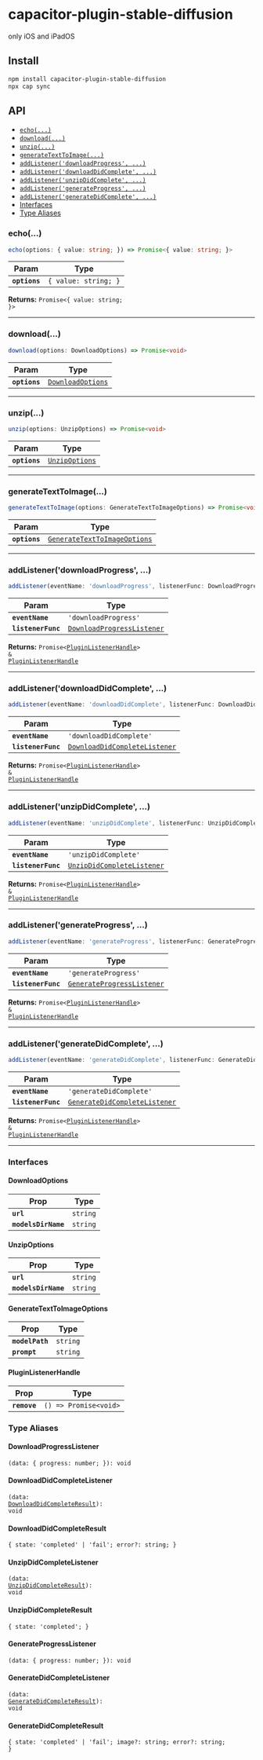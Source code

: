 # capacitor-plugin-stable-diffusion

only iOS and iPadOS

## Install

```bash
npm install capacitor-plugin-stable-diffusion
npx cap sync
```

## API

<docgen-index>

* [`echo(...)`](#echo)
* [`download(...)`](#download)
* [`unzip(...)`](#unzip)
* [`generateTextToImage(...)`](#generatetexttoimage)
* [`addListener('downloadProgress', ...)`](#addlistenerdownloadprogress)
* [`addListener('downloadDidComplete', ...)`](#addlistenerdownloaddidcomplete)
* [`addListener('unzipDidComplete', ...)`](#addlistenerunzipdidcomplete)
* [`addListener('generateProgress', ...)`](#addlistenergenerateprogress)
* [`addListener('generateDidComplete', ...)`](#addlistenergeneratedidcomplete)
* [Interfaces](#interfaces)
* [Type Aliases](#type-aliases)

</docgen-index>

<docgen-api>
<!--Update the source file JSDoc comments and rerun docgen to update the docs below-->

### echo(...)

```typescript
echo(options: { value: string; }) => Promise<{ value: string; }>
```

| Param         | Type                            |
| ------------- | ------------------------------- |
| **`options`** | <code>{ value: string; }</code> |

**Returns:** <code>Promise&lt;{ value: string; }&gt;</code>

--------------------


### download(...)

```typescript
download(options: DownloadOptions) => Promise<void>
```

| Param         | Type                                                        |
| ------------- | ----------------------------------------------------------- |
| **`options`** | <code><a href="#downloadoptions">DownloadOptions</a></code> |

--------------------


### unzip(...)

```typescript
unzip(options: UnzipOptions) => Promise<void>
```

| Param         | Type                                                  |
| ------------- | ----------------------------------------------------- |
| **`options`** | <code><a href="#unzipoptions">UnzipOptions</a></code> |

--------------------


### generateTextToImage(...)

```typescript
generateTextToImage(options: GenerateTextToImageOptions) => Promise<void>
```

| Param         | Type                                                                              |
| ------------- | --------------------------------------------------------------------------------- |
| **`options`** | <code><a href="#generatetexttoimageoptions">GenerateTextToImageOptions</a></code> |

--------------------


### addListener('downloadProgress', ...)

```typescript
addListener(eventName: 'downloadProgress', listenerFunc: DownloadProgressListener) => Promise<PluginListenerHandle> & PluginListenerHandle
```

| Param              | Type                                                                          |
| ------------------ | ----------------------------------------------------------------------------- |
| **`eventName`**    | <code>'downloadProgress'</code>                                               |
| **`listenerFunc`** | <code><a href="#downloadprogresslistener">DownloadProgressListener</a></code> |

**Returns:** <code>Promise&lt;<a href="#pluginlistenerhandle">PluginListenerHandle</a>&gt; & <a href="#pluginlistenerhandle">PluginListenerHandle</a></code>

--------------------


### addListener('downloadDidComplete', ...)

```typescript
addListener(eventName: 'downloadDidComplete', listenerFunc: DownloadDidCompleteListener) => Promise<PluginListenerHandle> & PluginListenerHandle
```

| Param              | Type                                                                                |
| ------------------ | ----------------------------------------------------------------------------------- |
| **`eventName`**    | <code>'downloadDidComplete'</code>                                                  |
| **`listenerFunc`** | <code><a href="#downloaddidcompletelistener">DownloadDidCompleteListener</a></code> |

**Returns:** <code>Promise&lt;<a href="#pluginlistenerhandle">PluginListenerHandle</a>&gt; & <a href="#pluginlistenerhandle">PluginListenerHandle</a></code>

--------------------


### addListener('unzipDidComplete', ...)

```typescript
addListener(eventName: 'unzipDidComplete', listenerFunc: UnzipDidCompleteListener) => Promise<PluginListenerHandle> & PluginListenerHandle
```

| Param              | Type                                                                          |
| ------------------ | ----------------------------------------------------------------------------- |
| **`eventName`**    | <code>'unzipDidComplete'</code>                                               |
| **`listenerFunc`** | <code><a href="#unzipdidcompletelistener">UnzipDidCompleteListener</a></code> |

**Returns:** <code>Promise&lt;<a href="#pluginlistenerhandle">PluginListenerHandle</a>&gt; & <a href="#pluginlistenerhandle">PluginListenerHandle</a></code>

--------------------


### addListener('generateProgress', ...)

```typescript
addListener(eventName: 'generateProgress', listenerFunc: GenerateProgressListener) => Promise<PluginListenerHandle> & PluginListenerHandle
```

| Param              | Type                                                                          |
| ------------------ | ----------------------------------------------------------------------------- |
| **`eventName`**    | <code>'generateProgress'</code>                                               |
| **`listenerFunc`** | <code><a href="#generateprogresslistener">GenerateProgressListener</a></code> |

**Returns:** <code>Promise&lt;<a href="#pluginlistenerhandle">PluginListenerHandle</a>&gt; & <a href="#pluginlistenerhandle">PluginListenerHandle</a></code>

--------------------


### addListener('generateDidComplete', ...)

```typescript
addListener(eventName: 'generateDidComplete', listenerFunc: GenerateDidCompleteListener) => Promise<PluginListenerHandle> & PluginListenerHandle
```

| Param              | Type                                                                                |
| ------------------ | ----------------------------------------------------------------------------------- |
| **`eventName`**    | <code>'generateDidComplete'</code>                                                  |
| **`listenerFunc`** | <code><a href="#generatedidcompletelistener">GenerateDidCompleteListener</a></code> |

**Returns:** <code>Promise&lt;<a href="#pluginlistenerhandle">PluginListenerHandle</a>&gt; & <a href="#pluginlistenerhandle">PluginListenerHandle</a></code>

--------------------


### Interfaces


#### DownloadOptions

| Prop                | Type                |
| ------------------- | ------------------- |
| **`url`**           | <code>string</code> |
| **`modelsDirName`** | <code>string</code> |


#### UnzipOptions

| Prop                | Type                |
| ------------------- | ------------------- |
| **`url`**           | <code>string</code> |
| **`modelsDirName`** | <code>string</code> |


#### GenerateTextToImageOptions

| Prop            | Type                |
| --------------- | ------------------- |
| **`modelPath`** | <code>string</code> |
| **`prompt`**    | <code>string</code> |


#### PluginListenerHandle

| Prop         | Type                                      |
| ------------ | ----------------------------------------- |
| **`remove`** | <code>() =&gt; Promise&lt;void&gt;</code> |


### Type Aliases


#### DownloadProgressListener

<code>(data: { progress: number; }): void</code>


#### DownloadDidCompleteListener

<code>(data: <a href="#downloaddidcompleteresult">DownloadDidCompleteResult</a>): void</code>


#### DownloadDidCompleteResult

<code>{ state: 'completed' | 'fail'; error?: string; }</code>


#### UnzipDidCompleteListener

<code>(data: <a href="#unzipdidcompleteresult">UnzipDidCompleteResult</a>): void</code>


#### UnzipDidCompleteResult

<code>{ state: 'completed'; }</code>


#### GenerateProgressListener

<code>(data: { progress: number; }): void</code>


#### GenerateDidCompleteListener

<code>(data: <a href="#generatedidcompleteresult">GenerateDidCompleteResult</a>): void</code>


#### GenerateDidCompleteResult

<code>{ state: 'completed' | 'fail'; image?: string; error?: string; }</code>

</docgen-api>
